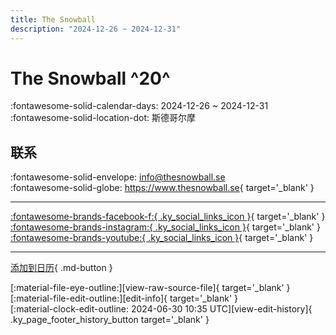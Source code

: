 ```yaml
---
title: The Snowball
description: "2024-12-26 ~ 2024-12-31"
---
```


# The Snowball ^20^

:fontawesome-solid-calendar-days: 2024-12-26 ~ 2024-12-31  
:fontawesome-solid-location-dot: 斯德哥尔摩  

## 联系

:fontawesome-solid-envelope: <info@thesnowball.se>  
:fontawesome-solid-globe: <https://www.thesnowball.se>{ target='_blank' }  

---

 [:fontawesome-brands-facebook-f:{ .ky_social_links_icon }](https://www.facebook.com/snowballevent){ target='_blank' } [:fontawesome-brands-instagram:{ .ky_social_links_icon }](https://instagram.com/snowballevent){ target='_blank' } [:fontawesome-brands-youtube:{ .ky_social_links_icon }](https://youtube.com/TheSnowballevent){ target='_blank' }

---

[添加到日历](https://swing.news/ics/zh-Hans/2024/sv_SE/the-snowball-2024.ics){ .md-button }

<div class="ky_page_footer" markdown>
<div class="ky_page_footer_trailing" markdown="span">
[:material-file-eye-outline:][view-raw-source-file]{ target='_blank' }
[:material-file-edit-outline:][edit-info]{ target='_blank' }
</div>
<div class="ky_page_footer_leading" markdown="span">
[:material-clock-edit-outline: 2024-06-30 10:35 UTC][view-edit-history]{ .ky_page_footer_history_button target='_blank' }
</div>
</div>

[view-raw-source-file]: https://github.com/swingdance/events/blob/main/2024/sv_SE/the-snowball-2024.json "查看原始源文件"
[edit-info]: https://github.com/swingdance/events/issues/new?assignees=&labels=update+event&projects=&template=03-update_entity.yml&title=%5B2024%2Fsv_SE%5D%20Update%20Event%3A%20The%20Snowball&region=sv_SE&year=2024&id=the-snowball-2024&name=The%20Snowball&org_id= "编辑信息"

[view-edit-history]: https://github.com/swingdance/events/commits/main/2024/sv_SE/the-snowball-2024.json "查看编辑历史"
